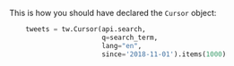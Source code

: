 This is how you should have declared the `Cursor` object:

```python
    tweets = tw.Cursor(api.search,
                       q=search_term,
                       lang="en",
                       since='2018-11-01').items(1000)
```

#### 
